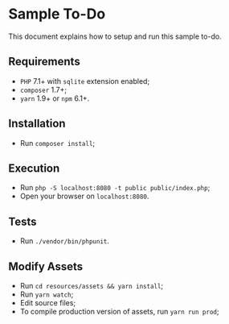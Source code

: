 # Sample To-Do

This document explains how to setup and run this sample to-do.

## Requirements

* `PHP` 7.1+ with `sqlite` extension enabled;
* `composer` 1.7+;
* `yarn` 1.9+ or `npm` 6.1+.

## Installation

* Run `composer install`;

## Execution

* Run `php -S localhost:8080 -t public public/index.php`;
* Open your browser on `localhost:8080`.

## Tests

* Run `./vendor/bin/phpunit`.

## Modify Assets

* Run `cd resources/assets && yarn install`;
* Run `yarn watch`;
* Edit source files;
* To compile production version of assets, run `yarn run prod`;

